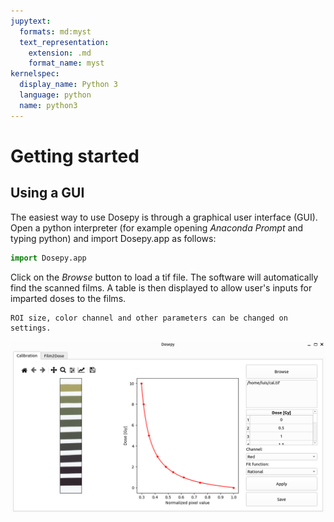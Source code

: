 ```yaml
---
jupytext:
  formats: md:myst
  text_representation:
    extension: .md
    format_name: myst
kernelspec:
  display_name: Python 3
  language: python
  name: python3
---
```


# Getting started

## Using a GUI

The easiest way to use Dosepy is through a graphical user interface (GUI). Open a python interpreter (for example opening *Anaconda Prompt* and typing python) and import Dosepy.app as follows:

```python
import Dosepy.app
```

Click on the *Browse* button to load a tif file. The software will automatically find the scanned films. A table is then displayed to allow user's inputs for imparted doses to the films.

```{note}
ROI size, color channel and other parameters can be changed on settings.
```

![Portada_Dosepy](../assets/Calibration_tab.png)
